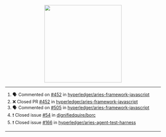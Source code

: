 <p align="center">
<img src="https://user-images.githubusercontent.com/61358536/126118557-75ac74a7-4655-4289-9a8d-e536322b7423.png" height="250" width="250"/>
</p>

---

<!--START_SECTION:activity-->
1. 🗣 Commented on [#452](https://github.com/hyperledger/aries-framework-javascript/issues/452) in [hyperledger/aries-framework-javascript](https://github.com/hyperledger/aries-framework-javascript)
2. ❌ Closed PR [#452](https://github.com/hyperledger/aries-framework-javascript/pull/452) in [hyperledger/aries-framework-javascript](https://github.com/hyperledger/aries-framework-javascript)
3. 🗣 Commented on [#505](https://github.com/hyperledger/aries-framework-javascript/issues/505) in [hyperledger/aries-framework-javascript](https://github.com/hyperledger/aries-framework-javascript)
4. ❗️ Closed issue [#54](https://github.com/dignifiedquire/borc/issues/54) in [dignifiedquire/borc](https://github.com/dignifiedquire/borc)
5. ❗️ Closed issue [#166](https://github.com/hyperledger/aries-agent-test-harness/issues/166) in [hyperledger/aries-agent-test-harness](https://github.com/hyperledger/aries-agent-test-harness)
<!--END_SECTION:activity-->

---
